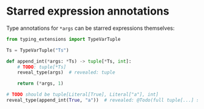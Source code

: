 # Starred expression annotations

Type annotations for `*args` can be starred expressions themselves:

```py
from typing_extensions import TypeVarTuple

Ts = TypeVarTuple("Ts")

def append_int(*args: *Ts) -> tuple[*Ts, int]:
    # TODO: tuple[*Ts]
    reveal_type(args)  # revealed: tuple

    return (*args, 1)

# TODO should be tuple[Literal[True], Literal["a"], int]
reveal_type(append_int(True, "a"))  # revealed: @Todo(full tuple[...] support)
```
